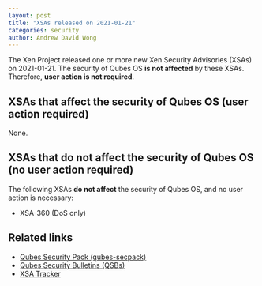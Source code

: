 ```yaml
---
layout: post
title: "XSAs released on 2021-01-21"
categories: security
author: Andrew David Wong
---
```


The Xen Project released one or more new Xen Security Advisories (XSAs) on 2021-01-21.
The security of Qubes OS **is not affected** by these XSAs.
Therefore, **user action is not required**.


XSAs that affect the security of Qubes OS (user action required)
----------------------------------------------------------------

None.


XSAs that do not affect the security of Qubes OS (no user action required)
--------------------------------------------------------------------------

The following XSAs **do not affect** the security of Qubes OS, and no user action is necessary:

 - XSA-360 (DoS only)


Related links
-------------

 - [Qubes Security Pack (qubes-secpack)](/security/pack/)
 - [Qubes Security Bulletins (QSBs)](/security/qsb/)
 - [XSA Tracker](/security/xsa/)

